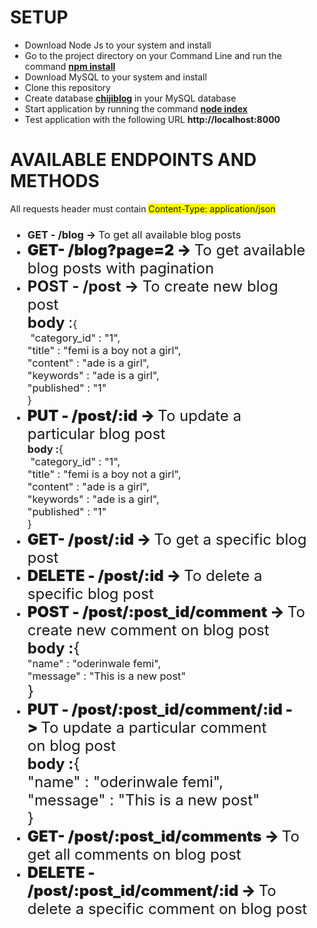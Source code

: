 <h1 style="margin-left: 25px;">SETUP</h1><ul><li style="margin-left: 25px;">Download Node Js to your system and install</li><li style="margin-left: 25px;">Go to the project directory on your Command Line and run the command <b><u>npm install</u></b></li><li style="margin-left: 25px;">Download MySQL to your system and install</li><li style="margin-left: 25px;">Clone this repository</li><li style="margin-left: 25px;">Create database <b style="text-decoration-line: underline;">chijiblog</b> in your MySQL database</li><li style="margin-left: 25px;">Start application by running the command <b><u>node index</u></b></li><li style="margin-left: 25px;">Test application with the following URL <b>http://localhost:8000</b></li></ul><h1></h1><h1></h1><div></div><div></div>

<h1 style="margin-left: 25px;">AVAILABLE ENDPOINTS AND METHODS</h1><p style="margin-left: 25px;">All requests header must contain <span style="background-color: rgb(255, 255, 0);">Content-Type: application/json</span></p><h3><ul><li style="margin-left: 25px;"><b>GET - /blog -&gt; </b><span style="font-weight: normal;">To get all available blog posts</span></li><li style="margin-left: 25px;"><span style="font-weight: bolder; font-size: 1.5rem;">GET- /blog?page=2 -&gt;&nbsp;</span><span style="font-size: 1.5rem; font-weight: normal;">To get available blog posts with pagination</span></li><li style="margin-left: 25px;"><b style="font-size: 1.5rem;">POST - /post -&gt; </b><span style="font-size: 1.5rem;"><span style="font-weight: 400;">To create new blog post</span><br>body </span><span style="font-size: 1.5rem; font-weight: 400;">:</span><span style="font-weight: normal;">{<br>&nbsp;"category_id" : "1",<br>"title" : "femi is a boy not a girl",<br>"content" : "ade is a girl",<br>"keywords" : "ade is a girl",<br>"published" : "1"<br>}</span></li><li style="margin-left: 25px;"><span style="font-weight: bolder; font-size: 1.5rem;">PUT - /post/:id -&gt; </span><span style="font-size: 1.5rem; font-weight: normal;">To update a particular blog post</span><br>body :<span style="font-weight: normal;">{<br>&nbsp;"category_id" : "1",<br>"title" : "femi is a boy not a girl",<br>"content" : "ade is a girl",<br>"keywords" : "ade is a girl",<br>"published" : "1"<br>}</span><br></li><li style="margin-left: 25px;"><span style="font-weight: bolder; font-size: 1.5rem;">GET- /post/:id -&gt;&nbsp;</span><span style="font-size: 1.5rem; font-weight: normal;">To get a specific blog post</span></li><li style="margin-left: 25px;"><span style="font-weight: bolder; font-size: 1.5rem;">DELETE - /post/:id -&gt;&nbsp;</span><span style="font-size: 1.5rem; font-weight: normal;">To delete a specific blog post</span></li><li style="margin-left: 25px;"><span style="font-weight: bolder; font-size: 1.5rem;">POST - /post/:post_id/comment -&gt;&nbsp;</span><span style="font-size: 1.5rem; font-weight: 400;">To create new comment on blog post</span><br style="font-weight: 700;"><span style="font-size: 1.5rem; font-weight: 700;">body&nbsp;</span><span style="font-size: 1.5rem; font-weight: 700;">:</span><span style="font-size: 1.5rem;"><span style="font-weight: 400;">{</span><span style="font-weight: normal;"><br></span></span><span style="font-weight: normal;">"name" : "oderinwale femi",<br>"message" : "This is a new post"</span><br><span style="font-size: 1.5rem; font-weight: 400;">}</span><br></li><li style="margin-left: 25px;"><span style="font-weight: bolder; font-size: 1.5rem;">PUT - /post/:post_id/comment/:id -&gt;&nbsp;</span><span style="font-size: 1.5rem;"><span style="font-weight: normal;">To update a particular comment on&nbsp;blog post</span><br>body&nbsp;<span style="font-weight: 700; font-size: 1.5rem;">:</span><span style="font-weight: 700; font-size: 1.5rem;"><span style="font-weight: 400;">{</span><span style="font-weight: normal;"><br></span></span><span style="font-weight: normal;">"name" : "oderinwale femi",</span><br><span style="font-weight: normal;">"message" : "This is a new post"</span><br style="font-weight: 700;"><span style="font-weight: normal; font-size: 1.5rem;">}</span><br></span></li><li style="margin-left: 25px;"><span style="font-weight: bolder; font-size: 1.5rem;">GET- /post/:post_id/comments&nbsp;-&gt;&nbsp;</span><span style="font-size: 1.5rem; font-weight: normal;">To get all comments on blog post</span></li><li style="margin-left: 25px;"><span style="font-weight: bolder; font-size: 1.5rem;">DELETE - /post/:post_id/comment/:id&nbsp;-&gt;&nbsp;</span><span style="font-size: 1.5rem; font-weight: normal;">To delete a specific comment on&nbsp;blog post</span></li></ul><div></div></h3><h1></h1><h1></h1><div></div><div></div>

